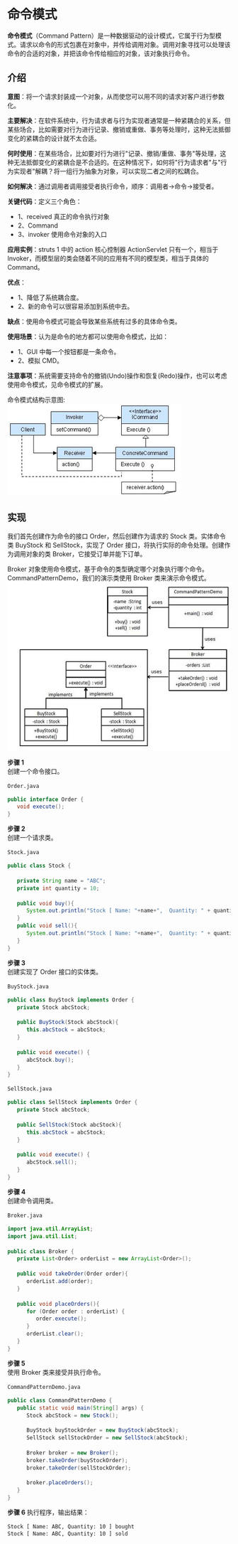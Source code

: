 # 命令模式

**命令模式**（Command Pattern）是一种数据驱动的设计模式，它属于行为型模式。请求以命令的形式包裹在对象中，并传给调用对象。调用对象寻找可以处理该命令的合适的对象，并把该命令传给相应的对象，该对象执行命令。  

## 介绍
**意图**：将一个请求封装成一个对象，从而使您可以用不同的请求对客户进行参数化。  

**主要解决**：在软件系统中，行为请求者与行为实现者通常是一种紧耦合的关系，但某些场合，比如需要对行为进行记录、撤销或重做、事务等处理时，这种无法抵御变化的紧耦合的设计就不太合适。   

**何时使用**：在某些场合，比如要对行为进行"记录、撤销/重做、事务"等处理，这种无法抵御变化的紧耦合是不合适的。在这种情况下，如何将"行为请求者"与"行为实现者"解耦？将一组行为抽象为对象，可以实现二者之间的松耦合。  

**如何解决**：通过调用者调用接受者执行命令，顺序：调用者→命令→接受者。  

**关键代码**：定义三个角色：    
- 1、received 真正的命令执行对象   
- 2、Command   
- 3、invoker 使用命令对象的入口    

**应用实例**：struts 1 中的 action 核心控制器 ActionServlet 只有一个，相当于 Invoker，而模型层的类会随着不同的应用有不同的模型类，相当于具体的 Command。  

**优点**：   
- 1、降低了系统耦合度。   
- 2、新的命令可以很容易添加到系统中去。    

**缺点**：使用命令模式可能会导致某些系统有过多的具体命令类。  

**使用场景**：认为是命令的地方都可以使用命令模式，比如： 
- 1、GUI 中每一个按钮都是一条命令。 
- 2、模拟 CMD。  

**注意事项**：系统需要支持命令的撤销(Undo)操作和恢复(Redo)操作，也可以考虑使用命令模式，见命令模式的扩展。  

命令模式结构示意图:
![命令模式结构示意图](../../../images/设计模式/菜鸟教程/命令模式结构示意图.jpg)


## 实现 
我们首先创建作为命令的接口 Order，然后创建作为请求的 Stock 类。实体命令类 BuyStock 和 SellStock，实现了 Order 接口，将执行实际的命令处理。创建作为调用对象的类 Broker，它接受订单并能下订单。  

Broker 对象使用命令模式，基于命令的类型确定哪个对象执行哪个命令。CommandPatternDemo，我们的演示类使用 Broker 类来演示命令模式。  
![命令模式实现图](../../../images/设计模式/菜鸟教程/命令模式实现图.jpg)


**步骤 1**   
创建一个命令接口。  

`Order.java`
```java
public interface Order {
   void execute();
}
```

**步骤 2**  
创建一个请求类。   

`Stock.java`  
```java
public class Stock {
   
   private String name = "ABC";
   private int quantity = 10;
 
   public void buy(){
      System.out.println("Stock [ Name: "+name+",  Quantity: " + quantity +" ] bought");
   }
   public void sell(){
      System.out.println("Stock [ Name: "+name+",  Quantity: " + quantity +" ] sold");
   }
}
```

**步骤 3**  
创建实现了 Order 接口的实体类。  

`BuyStock.java`  
```java
public class BuyStock implements Order {
   private Stock abcStock;
 
   public BuyStock(Stock abcStock){
      this.abcStock = abcStock;
   }
 
   public void execute() {
      abcStock.buy();
   }
}
```

`SellStock.java`
```java
public class SellStock implements Order {
   private Stock abcStock;
 
   public SellStock(Stock abcStock){
      this.abcStock = abcStock;
   }
 
   public void execute() {
      abcStock.sell();
   }
}
```

**步骤 4**  
创建命令调用类。  

`Broker.java`
```java
import java.util.ArrayList;
import java.util.List;
 
public class Broker {
   private List<Order> orderList = new ArrayList<Order>(); 
 
   public void takeOrder(Order order){
      orderList.add(order);      
   }
 
   public void placeOrders(){
      for (Order order : orderList) {
         order.execute();
      }
      orderList.clear();
   }
}
```

**步骤 5**  
使用 Broker 类来接受并执行命令。  

`CommandPatternDemo.java`  
```java
public class CommandPatternDemo {
   public static void main(String[] args) {
      Stock abcStock = new Stock();
 
      BuyStock buyStockOrder = new BuyStock(abcStock);
      SellStock sellStockOrder = new SellStock(abcStock);
 
      Broker broker = new Broker();
      broker.takeOrder(buyStockOrder);
      broker.takeOrder(sellStockOrder);
 
      broker.placeOrders();
   }
}
```

**步骤 6**
执行程序，输出结果：  
```
Stock [ Name: ABC, Quantity: 10 ] bought
Stock [ Name: ABC, Quantity: 10 ] sold
```